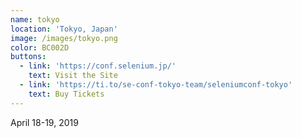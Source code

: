 ```yaml
---
name: tokyo
location: 'Tokyo, Japan'
image: /images/tokyo.png
color: BC002D
buttons:
  - link: 'https://conf.selenium.jp/'
    text: Visit the Site
  - link: 'https://ti.to/se-conf-tokyo-team/seleniumconf-tokyo'
    text: Buy Tickets
---
```

April 18-19, 2019